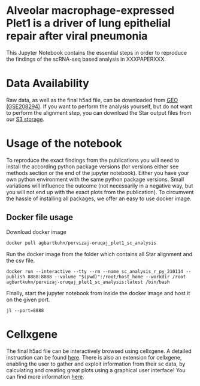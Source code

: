 # Alveolar macrophage-expressed Plet1 is a driver of lung epithelial repair after viral pneumonia

This Jupyter Notebook contains the essential steps in order to reproduce the findings of the scRNA-seq based analysis in XXXPAPERXXX. 

# Data Availability
Raw data, as well as the final h5ad file, can be downloaded from [GEO (GSE208294)](https://www.ncbi.nlm.nih.gov/geo/query/acc.cgi?acc=GSE208294). 
If you want to perform the analysis yourself, but do not want to perform the alignment step, you can download the Star output files from our [S3 storage](). 

# Usage of the notebook
To reproduce the exact findings from the publications you will need to install the according python package versions (for versions either see methods section or the end of the jupyter notebook).
Either you have your own python environment with the same python package versions. Small variations will influence the outcome (not necessarily in a negative way, but you will not end up with the exact plots from the publication).
To circumvent the hassle of installing all packages, we offer an easy to use docker image.

## Docker file usage
Download docker image
```
docker pull agbartkuhn/pervizaj-oruqaj_plet1_sc_analysis
```
Run the docker image from the folder which contains all Star alignment and the csv file. 
```
docker run --interactive --tty --rm --name sc_analysis_r_py_210114 --publish 8888:8888 --volume "$(pwd)":/root/host_home --workdir /root agbartkuhn/pervizaj-oruqaj_plet1_sc_analysis:latest /bin/bash
```
Finally, start the jupyter notebook from inside the docker image and host it on the given port.
```
jl --port=8888
```

# Cellxgene
The final h5ad file can be interactively browsed using cellxgene. A detailed instruction can be found [here](https://github.com/chanzuckerberg/cellxgene).
There is also an extension for cellxgene, enabling the user to gather and exploit information from their sc data, by calculating and creating great plots using a graphical user interface! You can find more information [here](https://github.com/interactivereport/cellxgene_VIP).
